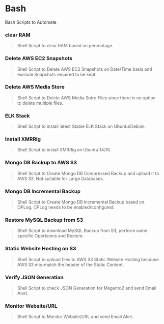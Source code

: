 # Bash
Bash Scripts to Automate

### clear RAM

> Shell Script to clear RAM based on percentage.

### Delete AWS EC2 Snapshots

> Shell Script to Delete AWS EC2 Snapshots on Date/Time basis and exclude Snapshots required to be kept.

### Delete AWS Media Store

> Shell Script to Delete AWS Media Sotre Files since there is no option to delete multiple files.

### ELK Stack

> Shell Script to install latest Stable ELK Stack on Ubuntu/Debian.

### Install XMRRig

> Shell Script to install XMRRig on Ubuntu 14/16.

### Mongo DB Backup to AWS S3

> Shell Script to Create Mongo DB Compressed Backup and upload it to AWS S3. Not suitable for Large Databases.

### Mongo DB Incremental Backup

> Shell Script to Create Mongo DB Incremental Backup based on OPLog. OPLog needs to be enabled/configured.

### Restore MySQL Backup from S3

> Shell Script to download MySQL Backup from S3, perform some specific Opertaions and Restore.

### Static Website Hosting on S3

> Shell Script to upload files to AWS S3 Static Website Hosting because AWS S3 mis-match the header of the Static Content.

### Verify JSON Generation

> Shell Script to check JSON Generation for Magento2 and send Email Alert.

### Monitor Website/URL

> Shell Script to Monitor Website/URL and send Email Alert.

